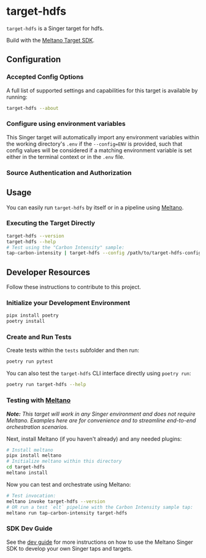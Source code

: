 # target-hdfs

`target-hdfs` is a Singer target for hdfs.

Build with the [Meltano Target SDK](https://sdk.meltano.com).

<!--

Developer TODO: Update the below as needed to correctly describe the install procedure. For instance, if you do not have a PyPi repo, or if you want users to directly install from your git repo, you can modify this step as appropriate.

## Installation

Install from PyPi:

```bash
pipx install target-hdfs
```

Install from GitHub:

```bash
pipx install git+https://github.com/ORG_NAME/target-hdfs.git@main
```

-->

## Configuration

### Accepted Config Options

<!--
Developer TODO: Provide a list of config options accepted by the target.

This section can be created by copy-pasting the CLI output from:

```
target-hdfs --about --format=markdown
```
-->

A full list of supported settings and capabilities for this
target is available by running:

```bash
target-hdfs --about
```

### Configure using environment variables

This Singer target will automatically import any environment variables within the working directory's
`.env` if the `--config=ENV` is provided, such that config values will be considered if a matching
environment variable is set either in the terminal context or in the `.env` file.

### Source Authentication and Authorization

<!--
Developer TODO: If your target requires special access on the destination system, or any special authentication requirements, provide those here.
-->

## Usage

You can easily run `target-hdfs` by itself or in a pipeline using [Meltano](https://meltano.com/).

### Executing the Target Directly

```bash
target-hdfs --version
target-hdfs --help
# Test using the "Carbon Intensity" sample:
tap-carbon-intensity | target-hdfs --config /path/to/target-hdfs-config.json
```

## Developer Resources

Follow these instructions to contribute to this project.

### Initialize your Development Environment

```bash
pipx install poetry
poetry install
```

### Create and Run Tests

Create tests within the `tests` subfolder and
  then run:

```bash
poetry run pytest
```

You can also test the `target-hdfs` CLI interface directly using `poetry run`:

```bash
poetry run target-hdfs --help
```

### Testing with [Meltano](https://meltano.com/)

_**Note:** This target will work in any Singer environment and does not require Meltano.
Examples here are for convenience and to streamline end-to-end orchestration scenarios._

<!--
Developer TODO:
Your project comes with a custom `meltano.yml` project file already created. Open the `meltano.yml` and follow any "TODO" items listed in
the file.
-->

Next, install Meltano (if you haven't already) and any needed plugins:

```bash
# Install meltano
pipx install meltano
# Initialize meltano within this directory
cd target-hdfs
meltano install
```

Now you can test and orchestrate using Meltano:

```bash
# Test invocation:
meltano invoke target-hdfs --version
# OR run a test `elt` pipeline with the Carbon Intensity sample tap:
meltano run tap-carbon-intensity target-hdfs
```

### SDK Dev Guide

See the [dev guide](https://sdk.meltano.com/en/latest/dev_guide.html) for more instructions on how to use the Meltano Singer SDK to
develop your own Singer taps and targets.
